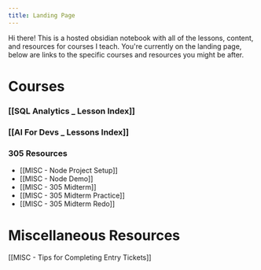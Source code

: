 ```yaml
---
title: Landing Page
---
```

Hi there! This is a hosted obsidian notebook with all of the lessons, content, and resources for courses I teach. You're currently on the landing page, below are links to the specific courses and resources you might be after.

# Courses

### [[SQL Analytics _ Lesson Index]]

### [[AI For Devs _ Lessons Index]]

### 305 Resources

- [[MISC - Node Project Setup]]
- [[MISC - Node Demo]]
- [[MISC - 305 Midterm]]
- [[MISC - 305 Midterm Practice]]
- [[MISC - 305 Midterm Redo]]

# Miscellaneous Resources

[[MISC - Tips for Completing Entry Tickets]]